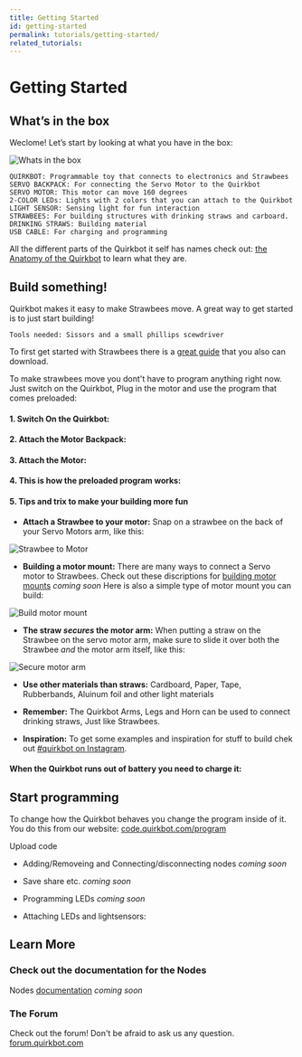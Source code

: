 ```yaml
---
title: Getting Started
id: getting-started
permalink: tutorials/getting-started/
related_tutorials:
---
```


# Getting Started

## What’s in the box
Weclome! Let’s start by looking at what you have in the box:

![Whats in the box]   

    QUIRKBOT: Programmable toy that connects to electronics and Strawbees
    SERVO BACKPACK: For connecting the Servo Motor to the Quirkbot
    SERVO MOTOR: This motor can move 160 degrees
    2-COLOR LEDs: Lights with 2 colors that you can attach to the Quirkbot
    LIGHT SENSOR: Sensing light for fun interaction
    STRAWBEES: For building structures with drinking straws and carboard.
    DRINKING STRAWS: Building material
    USB CABLE: For charging and programming

All the different parts of the Quirkbot it self has names check out: [the Anatomy of the Quirkbot](https://github.com/kristoferhagbard/QbDoc/blob/master/Hardware/Quirkbot_anatomy.pdf) to learn what they are.


## Build something!

Quirkbot makes it easy to make Strawbees move. A great way to get started is to just start building!

    Tools needed: Sissors and a small phillips scewdriver

To first get started with Strawbees there is a [great guide](http://www.strawbees.com/wp-content/uploads/2015/11/booklet_a4_small.pdf) that you also can download.

To make strawbees move you dont't have to program anything right now. Just switch on the Quirkbot, Plug in the motor and use the program that comes preloaded:

#### 1. Switch On the Quirkbot:

<p class="google-youtube"><google-youtube video-id="GkSwaykm1vs" fluid rel="0"></google-youtube></p>


#### 2. Attach the Motor Backpack:

<p class="google-youtube"><google-youtube video-id="XO3nd1q9Yx4" fluid rel="0"></google-youtube></p>


#### 3. Attach the Motor:

<p class="google-youtube"><google-youtube video-id="wWDKuAK6-ok" fluid rel="0"></google-youtube></p>


#### 4. This is how the preloaded program works:

<p class="google-youtube"><google-youtube video-id="4HHj5UaTJuU" fluid rel="0"></google-youtube></p>


#### 5. Tips and trix to make your building more fun

- **Attach a Strawbee to your motor:** Snap on a strawbee on the back of your Servo Motors arm, like this:

![Strawbee to Motor]

- **Building a motor mount:** There are many ways to connect a Servo motor to Strawbees. Check out these discriptions for [building motor mounts]() *coming soon* Here is also a simple type of motor mount you can build:

![Build motor mount]

- **The straw *secures* the motor arm:** When putting a straw on the Strawbee on the servo motor arm, make sure to slide it over both the Strawbee *and* the motor arm itself, like this:

![Secure motor arm]

- **Use other materials than straws:** Cardboard, Paper, Tape, Rubberbands, Aluinum foil and other light materials

- **Remember:** The Quirkbot Arms, Legs and Horn can be used to connect drinking straws, Just like Strawbees.

- **Inspiration:** To get some examples and inspiration for stuff to build chek out [#quirkbot on Instagram](https://www.instagram.com/explore/tags/quirkbot/).

#### When the Quirkbot runs out of battery you need to charge it:

<p class="google-youtube"><google-youtube video-id="DyBdUnRJQzo" fluid rel="0"></google-youtube></p>

## Start programming


To change how the Quirkbot behaves you change the program inside of it. You do this from our website: [code.quirkbot.com/program](http://code.quirkbot.com/program/)

Upload code

<p class="google-youtube"><google-youtube video-id="Wz-Hy0kfnHo" fluid rel="0"></google-youtube></p>

* Adding/Removeing and Connecting/disconnecting nodes
 *coming soon*

* Save share etc.
 *coming soon*

* Programming LEDs
 *coming soon*

* Attaching LEDs and lightsensors:

<p class="google-youtube"><google-youtube video-id="i8j6pVTig60" fluid rel="0"></google-youtube></p>




## Learn More

### Check out the documentation for the Nodes


Nodes [documentation](http://code.quirkbot.com/help/docs/nodes/)  *coming soon*

### The Forum

Check out the forum! Don't be afraid to ask us any question.
[forum.quirkbot.com](http://forum.quirkbot.com/)

[Strawbee to Motor]: {{r_base_url}}/content-assets/documentation/getting-started/strawbee_to_motor.png
[Whats in the box]: {{r_base_url}}/content-assets/documentation/getting-started/whats_in_the_box.png
[Build motor mount]: {{r_base_url}}/content-assets/documentation/getting-started/build_motor_mount.png
[Secure motor arm]: {{r_base_url}}/content-assets/documentation/getting-started/secure_motor_arm.png
